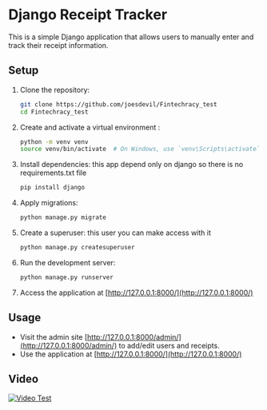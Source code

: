 # Django Receipt Tracker

This is a simple Django application that allows users to manually enter and track their receipt information.

## Setup

1. Clone the repository:

    ```bash
    git clone https://github.com/joesdevil/Fintechracy_test
    cd Fintechracy_test
    ```

2. Create and activate a virtual environment :

    ```bash
    python -m venv venv
    source venv/bin/activate  # On Windows, use `venv\Scripts\activate`
    ```

3. Install dependencies:
    this app depend only on django so there is no requirements.txt file

    ```bash
    pip install django
    ```

4. Apply migrations:

    ```bash
    python manage.py migrate
    ```

5. Create a superuser:
    this user you can make access with it 

    ```bash
    python manage.py createsuperuser
    ```

6. Run the development server:

    ```bash
    python manage.py runserver
    ```

7. Access the application at [http://127.0.0.1:8000/](http://127.0.0.1:8000/)

## Usage

- Visit the admin site [http://127.0.0.1:8000/admin/](http://127.0.0.1:8000/admin/) to add/edit users and receipts.
- Use the application at [http://127.0.0.1:8000/](http://127.0.0.1:8000/)


## Video

[![Video Test](https://img.youtube.com/vi/rsWBVTU0sPc/0.jpg)](https://www.youtube.com/watch?v=rsWBVTU0sPc)
